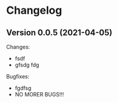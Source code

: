 # Changelog


## Version 0.0.5 (2021-04-05)

Changes:

* fsdf
* gfsdg fdg

Bugfixes:

* fgdfsg
* NO MORER BUGS!!!
